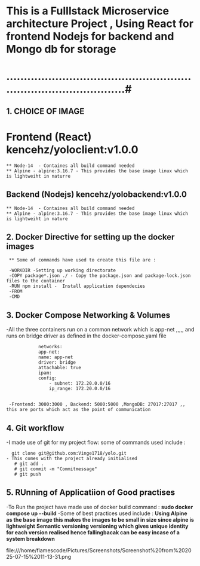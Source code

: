 # This is a Fulllstack Microservice architecture Project , Using React for frontend Nodejs for backend and Mongo db for storage 

# .......................................................................................#


  ## 1. CHOICE OF IMAGE

   # Frontend (React) kencehz/yoloclient:v1.0.0

    ** Node-14  - Containes all build command needed
    ** Alpine - alpine:3.16.7 - This provides the base image linux which is lightweiht in naturre

   ## Backend (Nodejs)  kencehz/yolobackend:v1.0.0

    ** Node-14  - Containes all build command needed
    ** Alpine - alpine:3.16.7 - This provides the base image linux which is lightweiht in nature

  ## 2. Docker Directive for setting up the docker images

     ** Some of commands have used to create this file are :

     -WORKDIR -Setting up working directorate
     -COPY package*.json ./ - Copy the package.json and package-lock.json files to the container
     -RUN npm install -  Install application dependecies
     -FROM
     -CMD

 ## 3. Docker Compose Networking & Volumes

  -All the three containers run on a common network which is
      app-net  ,,,,, and runs on bridge driver as defined in the docker-compose.yaml file
    
                networks:
                app-net:
                name: app-net
                driver: bridge
                attachable: true
                ipam:
                config:
                    - subnet: 172.20.0.0/16 
                    ip_range: 172.20.0.0/16 


     -Frontend: 3000:3000 , Backend: 5000:5000 ,MongoDB: 27017:27017 ,, this are ports which act as the point of communication


 ## 4.  Git workflow

   -I made use of git for my project flow:
     some of commands used include : 

      git clone git@github.com:Vinge1718/yolo.git
    - This comes with the project already initialised 
       # git add .
       # git commit -m "Commitmessage"
       # git push

## 5. RUnning of Applicatiion of Good practises

  -To Run the project have made use of  docker build command :
       **sudo docker compose up --build**
   -Some of best practices used include :
        **Using Alpine as the base image this makes the images to be small in size since alpine is lightweight**
        **Semantic versioning versioning which gives unique identity for each version realised hence fallingbacak can be easy incase of a system breakdown**


    


file:///home/flamescode/Pictures/Screenshots/Screenshot%20from%202025-07-15%2011-13-31.png


     
